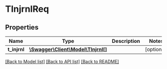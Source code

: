 # TInjrnlReq

## Properties
Name | Type | Description | Notes
------------ | ------------- | ------------- | -------------
**t_injrnl** | [**\Swagger\Client\Model\TInjrnl[]**](TInjrnl.md) |  | [optional] 

[[Back to Model list]](../README.md#documentation-for-models) [[Back to API list]](../README.md#documentation-for-api-endpoints) [[Back to README]](../README.md)



